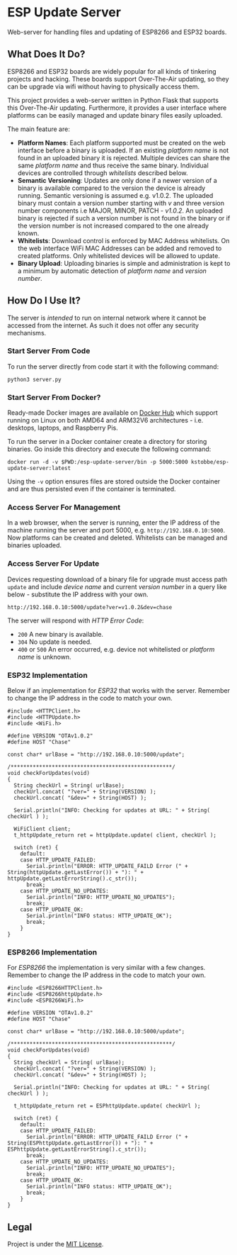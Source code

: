 # ESP Update Server

Web-server for handling files and updating of ESP8266 and ESP32 boards.

## What Does It Do?

ESP8266 and ESP32 boards are widely popular for all kinds of tinkering projects and hacking. These boards support Over-The-Air updating, so they can be upgrade via wifi without having to physically access them.

This project provides a web-server written in Python Flask that supports this Over-The-Air updating. Furthermore, it provides a user interface where platforms can be easily managed and update binary files easily uploaded.

The main feature are:

- **Platform Names**: Each platform supported must be created on the web interface before a binary is uploaded. If an existing _platform name_ is not found in an uploaded binary it is rejected. Multiple devices can share the same _platform name_ and thus receive the same binary. Individual devices are controlled through _whitelists_ described below.
- **Semantic Versioning**: Updates are only done if a newer version of a binary is available compared to the version the device is already running. Semantic versioning is assumed e.g. v1.0.2. The uploaded binary must contain a version number starting with _v_ and three version number components i.e MAJOR, MINOR, PATCH - _v1.0.2_. An uploaded binary is rejected if such a version number is not found in the binary or if the version number is not increased compared to the one already known. 
- **Whitelists**: Download control is enforced by MAC Address whitelists. On the web interface WiFi MAC Addresses can be added and removed to created platforms. Only whitelisted devices will be allowed to update.
- **Binary Upload**: Uploading binaries is simple and administration is kept to a minimum by automatic detection of _platform name_ and _version number_.

## How Do I Use It?

The server is _intended_ to run on internal network where it cannot be accessed from the internet. As such it does not offer any security mechanisms.

### Start Server From Code

To run the server directly from code start it with the following command:

```
python3 server.py
```

### Start Server From Docker?

Ready-made Docker images are available on [Docker Hub](https://hub.docker.com/r/kstobbe/esp-update-server/) which support running on Linux on both AMD64 and ARM32V6 architectures - i.e. desktops, laptops, and Raspberry Pis.

To run the server in a Docker container create a directory for storing binaries. Go inside this directory and execute the following command:

```
docker run -d -v $PWD:/esp-update-server/bin -p 5000:5000 kstobbe/esp-update-server:latest
```

Using the `-v` option ensures files are stored outside the Docker container and are thus persisted even if the container is terminated.

### Access Server For Management

In a web browser, when the server is running, enter the IP address of the machine running the server and port 5000, e.g. `http://192.168.0.10:5000`. Now platforms can be created and deleted. Whitelists can be managed and binaries uploaded.

### Access Server For Update

Devices requesting download of a binary file for upgrade must access path `update` and include _device name_ and current _version number_ in a query like below - substitute the IP address with your own.

```
http://192.168.0.10:5000/update?ver=v1.0.2&dev=chase
```

The server will respond with _HTTP Error Code_:
- `200` A new binary is available.
- `304` No update is needed.
- `400` or `500` An error occurred, e.g. device not whitelisted or _platform name_ is unknown.

### ESP32 Implementation

Below if an implementation for _ESP32_ that works with the server. Remember to change the IP address in the code to match your own.

```
#include <HTTPClient.h>
#include <HTTPUpdate.h>
#include <WiFi.h>

#define VERSION "OTAv1.0.2"
#define HOST "Chase"

const char* urlBase = "http://192.168.0.10:5000/update";

/***************************************************/
void checkForUpdates(void)
{
  String checkUrl = String( urlBase);
  checkUrl.concat( "?ver=" + String(VERSION) );
  checkUrl.concat( "&dev=" + String(HOST) );

  Serial.println("INFO: Checking for updates at URL: " + String( checkUrl ) );

  WiFiClient client;
  t_httpUpdate_return ret = httpUpdate.update( client, checkUrl );

  switch (ret) {
    default:
    case HTTP_UPDATE_FAILED:
      Serial.println("ERROR: HTTP_UPDATE_FAILD Error (" + String(httpUpdate.getLastError()) + "): " + httpUpdate.getLastErrorString().c_str());
      break;
    case HTTP_UPDATE_NO_UPDATES:
      Serial.println("INFO: HTTP_UPDATE_NO_UPDATES");
      break;
    case HTTP_UPDATE_OK:
      Serial.println("INFO status: HTTP_UPDATE_OK");
      break;
    }
}
```

### ESP8266 Implementation

For _ESP8266_ the implementation is very similar with a few changes. Remember to change the IP address in the code to match your own.

```
#include <ESP8266HTTPClient.h>
#include <ESP8266httpUpdate.h>
#include <ESP8266WiFi.h>

#define VERSION "OTAv1.0.2"
#define HOST "Chase"

const char* urlBase = "http://192.168.0.10:5000/update";

/***************************************************/
void checkForUpdates(void)
{
  String checkUrl = String( urlBase);
  checkUrl.concat( "?ver=" + String(VERSION) );
  checkUrl.concat( "&dev=" + String(HOST) );

  Serial.println("INFO: Checking for updates at URL: " + String( checkUrl ) );
  
  t_httpUpdate_return ret = ESPhttpUpdate.update( checkUrl );

  switch (ret) {
    default:
    case HTTP_UPDATE_FAILED:
      Serial.println("ERROR: HTTP_UPDATE_FAILD Error (" + String(ESPhttpUpdate.getLastError()) + "): " + ESPhttpUpdate.getLastErrorString().c_str());
      break;
    case HTTP_UPDATE_NO_UPDATES:
      Serial.println("INFO: HTTP_UPDATE_NO_UPDATES");
      break;
    case HTTP_UPDATE_OK:
      Serial.println("INFO status: HTTP_UPDATE_OK");
      break;
    }
}
```

## Legal

Project is under the [MIT License](LICENSE.md).
